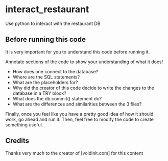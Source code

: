 # interact_restaurant
Use python to interact with the restaurant DB

## Before running this code
It is very important for you to understand this code before running it. 

Annotate sections of the code to show your understanding of what it does! 
- How does one connect to the database?
- Where are the SQL statements? 
- What are the placeholders for? 
- Why did the creator of this code decide to write the changes to the database in a TRY block?
- What does the db.commit() statement do? 
- What are the differences and similarities between the 3 files?

Finally, once you feel like you have a pretty good idea of how it should work, go ahead and run it. Then, feel free to modify the code to create something useful.

## Credits
Thanks very much to the creator of [voidinit.com] for this content